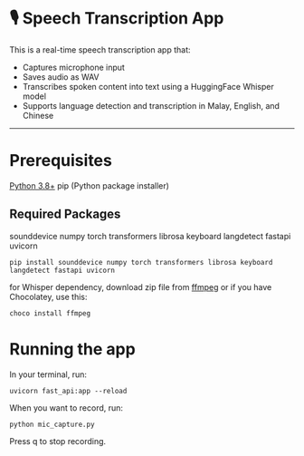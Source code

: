 # 🎙️ Speech Transcription App

This is a real-time speech transcription app that:
- Captures microphone input
- Saves audio as WAV
- Transcribes spoken content into text using a HuggingFace Whisper model
- Supports language detection and transcription in Malay, English, and Chinese

---

# Prerequisites
[Python 3.8+](https://www.python.org/downloads/)
pip (Python package installer)

## Required Packages
sounddevice
numpy
torch
transformers
librosa
keyboard
langdetect
fastapi
uvicorn
```
pip install sounddevice numpy torch transformers librosa keyboard langdetect fastapi uvicorn
```

for Whisper dependency, download zip file from [ffmpeg](https://www.gyan.dev/ffmpeg/builds/) or if you have Chocolatey, use this:
```
choco install ffmpeg
```

# Running the app
In your terminal, run:
```
uvicorn fast_api:app --reload
```
When you want to record, run:
```
python mic_capture.py
```
Press q to stop recording.
